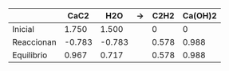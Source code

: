 |            | CaC2   | H2O    | $\rightarrow$ | C2H2  | Ca(OH)2 |
| ---------- | ------ | ------ | ------------- | ----- | ------- |
| Inicial    | 1.750  | 1.500  |               | 0     | 0       |
| Reaccionan | -0.783 | -0.783 |               | 0.578 | 0.988   |
| Equilibrio | 0.967  | 0.717  |               | 0.578 | 0.988   |
